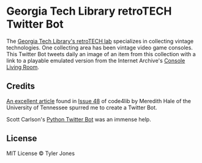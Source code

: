 # Georgia Tech Library retroTECH Twitter Bot
The [Georgia Tech Library's retroTECH lab](http://library.gatech.edu/retrotech) specializes in collecting vintage technologies. One collecting area has been vintage video game consoles. This Twitter Bot tweets daily an image of an item from this collection with a link to a playable emulated version from the Internet Archive's [Console Living Room](https://archive.org/details/consolelivingroom%26tab=collection?tab=collection).

## Credits
[An excellent article](https://journal.code4lib.org/articles/15112#note11) found in [Issue 48](https://journal.code4lib.org/issues/issues/issue48) of code4lib by Meredith Hale of the University of Tennessee spurred me to create a Twitter Bot.

Scott Carlson's [Python Twitter Bot](https://www.scottcarlson.info/you-should-make-a-twitter-bot/) was an immense help.

## License
MIT License © Tyler Jones